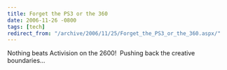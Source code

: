 ```yaml
---
title: Forget the PS3 or the 360
date: 2006-11-26 -0800
tags: [tech]
redirect_from: "/archive/2006/11/25/Forget_the_PS3_or_the_360.aspx/"
---
```


Nothing beats Activision on the 2600!  Pushing back the creative
boundaries...

